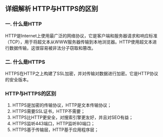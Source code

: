 ## 详细解析 HTTP与HTTPS的区别

### 一. 什么是HTTP
HTTP是Internet上使用最广泛的网络协议，它是客户端和服务器请求和响应标准（TCP），用于将超文本从WWW服务器传输到本地浏览器。HTTP使用超文本进行数据传输，这很容易被非法分子窃取和篡改。

### 二. 什么是HTTPS
HTTPS在HTTP之上构建了SSL加密，并对传输对数据进行加密。它是HTTP协议的安全版本。

### HTTP与HTTPS的区别
1. HTTPS是加密的传输协议，HTTP是文本传输协议；
2. HTTPS需要SSL证书，HTTP不需要；   
3. HTTPS比HTTP更安全，对搜索引擎更友好，并且对SEO有益；
4. HTTPS监听443端口，HTTP监听80端口；
5. HTTPS基于传输层，HTTP基于应用程序层；